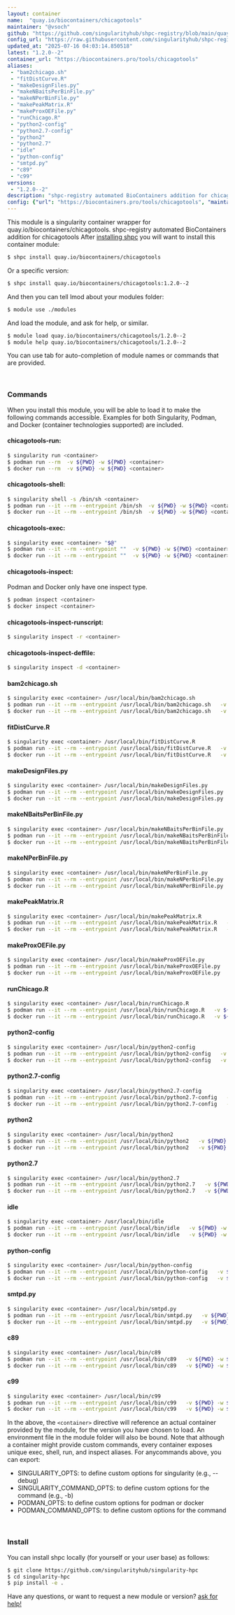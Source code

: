 ```yaml
---
layout: container
name:  "quay.io/biocontainers/chicagotools"
maintainer: "@vsoch"
github: "https://github.com/singularityhub/shpc-registry/blob/main/quay.io/biocontainers/chicagotools/container.yaml"
config_url: "https://raw.githubusercontent.com/singularityhub/shpc-registry/main/quay.io/biocontainers/chicagotools/container.yaml"
updated_at: "2025-07-16 04:03:14.850518"
latest: "1.2.0--2"
container_url: "https://biocontainers.pro/tools/chicagotools"
aliases:
 - "bam2chicago.sh"
 - "fitDistCurve.R"
 - "makeDesignFiles.py"
 - "makeNBaitsPerBinFile.py"
 - "makeNPerBinFile.py"
 - "makePeakMatrix.R"
 - "makeProxOEFile.py"
 - "runChicago.R"
 - "python2-config"
 - "python2.7-config"
 - "python2"
 - "python2.7"
 - "idle"
 - "python-config"
 - "smtpd.py"
 - "c89"
 - "c99"
versions:
 - "1.2.0--2"
description: "shpc-registry automated BioContainers addition for chicagotools"
config: {"url": "https://biocontainers.pro/tools/chicagotools", "maintainer": "@vsoch", "description": "shpc-registry automated BioContainers addition for chicagotools", "latest": {"1.2.0--2": "sha256:31da81e66328187c26e6d103a8c6f01793fc8be731b08567b8dd48f440230cb0"}, "tags": {"1.2.0--2": "sha256:31da81e66328187c26e6d103a8c6f01793fc8be731b08567b8dd48f440230cb0"}, "docker": "quay.io/biocontainers/chicagotools", "aliases": {"bam2chicago.sh": "/usr/local/bin/bam2chicago.sh", "fitDistCurve.R": "/usr/local/bin/fitDistCurve.R", "makeDesignFiles.py": "/usr/local/bin/makeDesignFiles.py", "makeNBaitsPerBinFile.py": "/usr/local/bin/makeNBaitsPerBinFile.py", "makeNPerBinFile.py": "/usr/local/bin/makeNPerBinFile.py", "makePeakMatrix.R": "/usr/local/bin/makePeakMatrix.R", "makeProxOEFile.py": "/usr/local/bin/makeProxOEFile.py", "runChicago.R": "/usr/local/bin/runChicago.R", "python2-config": "/usr/local/bin/python2-config", "python2.7-config": "/usr/local/bin/python2.7-config", "python2": "/usr/local/bin/python2", "python2.7": "/usr/local/bin/python2.7", "idle": "/usr/local/bin/idle", "python-config": "/usr/local/bin/python-config", "smtpd.py": "/usr/local/bin/smtpd.py", "c89": "/usr/local/bin/c89", "c99": "/usr/local/bin/c99"}}
---
```


This module is a singularity container wrapper for quay.io/biocontainers/chicagotools.
shpc-registry automated BioContainers addition for chicagotools
After [installing shpc](#install) you will want to install this container module:


```bash
$ shpc install quay.io/biocontainers/chicagotools
```

Or a specific version:

```bash
$ shpc install quay.io/biocontainers/chicagotools:1.2.0--2
```

And then you can tell lmod about your modules folder:

```bash
$ module use ./modules
```

And load the module, and ask for help, or similar.

```bash
$ module load quay.io/biocontainers/chicagotools/1.2.0--2
$ module help quay.io/biocontainers/chicagotools/1.2.0--2
```

You can use tab for auto-completion of module names or commands that are provided.

<br>

### Commands

When you install this module, you will be able to load it to make the following commands accessible.
Examples for both Singularity, Podman, and Docker (container technologies supported) are included.

#### chicagotools-run:

```bash
$ singularity run <container>
$ podman run --rm  -v ${PWD} -w ${PWD} <container>
$ docker run --rm  -v ${PWD} -w ${PWD} <container>
```

#### chicagotools-shell:

```bash
$ singularity shell -s /bin/sh <container>
$ podman run --it --rm --entrypoint /bin/sh  -v ${PWD} -w ${PWD} <container>
$ docker run --it --rm --entrypoint /bin/sh  -v ${PWD} -w ${PWD} <container>
```

#### chicagotools-exec:

```bash
$ singularity exec <container> "$@"
$ podman run --it --rm --entrypoint ""  -v ${PWD} -w ${PWD} <container> "$@"
$ docker run --it --rm --entrypoint ""  -v ${PWD} -w ${PWD} <container> "$@"
```

#### chicagotools-inspect:

Podman and Docker only have one inspect type.

```bash
$ podman inspect <container>
$ docker inspect <container>
```

#### chicagotools-inspect-runscript:

```bash
$ singularity inspect -r <container>
```

#### chicagotools-inspect-deffile:

```bash
$ singularity inspect -d <container>
```


#### bam2chicago.sh

```bash
$ singularity exec <container> /usr/local/bin/bam2chicago.sh
$ podman run --it --rm --entrypoint /usr/local/bin/bam2chicago.sh   -v ${PWD} -w ${PWD} <container> -c " $@"
$ docker run --it --rm --entrypoint /usr/local/bin/bam2chicago.sh   -v ${PWD} -w ${PWD} <container> -c " $@"
```


#### fitDistCurve.R

```bash
$ singularity exec <container> /usr/local/bin/fitDistCurve.R
$ podman run --it --rm --entrypoint /usr/local/bin/fitDistCurve.R   -v ${PWD} -w ${PWD} <container> -c " $@"
$ docker run --it --rm --entrypoint /usr/local/bin/fitDistCurve.R   -v ${PWD} -w ${PWD} <container> -c " $@"
```


#### makeDesignFiles.py

```bash
$ singularity exec <container> /usr/local/bin/makeDesignFiles.py
$ podman run --it --rm --entrypoint /usr/local/bin/makeDesignFiles.py   -v ${PWD} -w ${PWD} <container> -c " $@"
$ docker run --it --rm --entrypoint /usr/local/bin/makeDesignFiles.py   -v ${PWD} -w ${PWD} <container> -c " $@"
```


#### makeNBaitsPerBinFile.py

```bash
$ singularity exec <container> /usr/local/bin/makeNBaitsPerBinFile.py
$ podman run --it --rm --entrypoint /usr/local/bin/makeNBaitsPerBinFile.py   -v ${PWD} -w ${PWD} <container> -c " $@"
$ docker run --it --rm --entrypoint /usr/local/bin/makeNBaitsPerBinFile.py   -v ${PWD} -w ${PWD} <container> -c " $@"
```


#### makeNPerBinFile.py

```bash
$ singularity exec <container> /usr/local/bin/makeNPerBinFile.py
$ podman run --it --rm --entrypoint /usr/local/bin/makeNPerBinFile.py   -v ${PWD} -w ${PWD} <container> -c " $@"
$ docker run --it --rm --entrypoint /usr/local/bin/makeNPerBinFile.py   -v ${PWD} -w ${PWD} <container> -c " $@"
```


#### makePeakMatrix.R

```bash
$ singularity exec <container> /usr/local/bin/makePeakMatrix.R
$ podman run --it --rm --entrypoint /usr/local/bin/makePeakMatrix.R   -v ${PWD} -w ${PWD} <container> -c " $@"
$ docker run --it --rm --entrypoint /usr/local/bin/makePeakMatrix.R   -v ${PWD} -w ${PWD} <container> -c " $@"
```


#### makeProxOEFile.py

```bash
$ singularity exec <container> /usr/local/bin/makeProxOEFile.py
$ podman run --it --rm --entrypoint /usr/local/bin/makeProxOEFile.py   -v ${PWD} -w ${PWD} <container> -c " $@"
$ docker run --it --rm --entrypoint /usr/local/bin/makeProxOEFile.py   -v ${PWD} -w ${PWD} <container> -c " $@"
```


#### runChicago.R

```bash
$ singularity exec <container> /usr/local/bin/runChicago.R
$ podman run --it --rm --entrypoint /usr/local/bin/runChicago.R   -v ${PWD} -w ${PWD} <container> -c " $@"
$ docker run --it --rm --entrypoint /usr/local/bin/runChicago.R   -v ${PWD} -w ${PWD} <container> -c " $@"
```


#### python2-config

```bash
$ singularity exec <container> /usr/local/bin/python2-config
$ podman run --it --rm --entrypoint /usr/local/bin/python2-config   -v ${PWD} -w ${PWD} <container> -c " $@"
$ docker run --it --rm --entrypoint /usr/local/bin/python2-config   -v ${PWD} -w ${PWD} <container> -c " $@"
```


#### python2.7-config

```bash
$ singularity exec <container> /usr/local/bin/python2.7-config
$ podman run --it --rm --entrypoint /usr/local/bin/python2.7-config   -v ${PWD} -w ${PWD} <container> -c " $@"
$ docker run --it --rm --entrypoint /usr/local/bin/python2.7-config   -v ${PWD} -w ${PWD} <container> -c " $@"
```


#### python2

```bash
$ singularity exec <container> /usr/local/bin/python2
$ podman run --it --rm --entrypoint /usr/local/bin/python2   -v ${PWD} -w ${PWD} <container> -c " $@"
$ docker run --it --rm --entrypoint /usr/local/bin/python2   -v ${PWD} -w ${PWD} <container> -c " $@"
```


#### python2.7

```bash
$ singularity exec <container> /usr/local/bin/python2.7
$ podman run --it --rm --entrypoint /usr/local/bin/python2.7   -v ${PWD} -w ${PWD} <container> -c " $@"
$ docker run --it --rm --entrypoint /usr/local/bin/python2.7   -v ${PWD} -w ${PWD} <container> -c " $@"
```


#### idle

```bash
$ singularity exec <container> /usr/local/bin/idle
$ podman run --it --rm --entrypoint /usr/local/bin/idle   -v ${PWD} -w ${PWD} <container> -c " $@"
$ docker run --it --rm --entrypoint /usr/local/bin/idle   -v ${PWD} -w ${PWD} <container> -c " $@"
```


#### python-config

```bash
$ singularity exec <container> /usr/local/bin/python-config
$ podman run --it --rm --entrypoint /usr/local/bin/python-config   -v ${PWD} -w ${PWD} <container> -c " $@"
$ docker run --it --rm --entrypoint /usr/local/bin/python-config   -v ${PWD} -w ${PWD} <container> -c " $@"
```


#### smtpd.py

```bash
$ singularity exec <container> /usr/local/bin/smtpd.py
$ podman run --it --rm --entrypoint /usr/local/bin/smtpd.py   -v ${PWD} -w ${PWD} <container> -c " $@"
$ docker run --it --rm --entrypoint /usr/local/bin/smtpd.py   -v ${PWD} -w ${PWD} <container> -c " $@"
```


#### c89

```bash
$ singularity exec <container> /usr/local/bin/c89
$ podman run --it --rm --entrypoint /usr/local/bin/c89   -v ${PWD} -w ${PWD} <container> -c " $@"
$ docker run --it --rm --entrypoint /usr/local/bin/c89   -v ${PWD} -w ${PWD} <container> -c " $@"
```


#### c99

```bash
$ singularity exec <container> /usr/local/bin/c99
$ podman run --it --rm --entrypoint /usr/local/bin/c99   -v ${PWD} -w ${PWD} <container> -c " $@"
$ docker run --it --rm --entrypoint /usr/local/bin/c99   -v ${PWD} -w ${PWD} <container> -c " $@"
```



In the above, the `<container>` directive will reference an actual container provided
by the module, for the version you have chosen to load. An environment file in the
module folder will also be bound. Note that although a container
might provide custom commands, every container exposes unique exec, shell, run, and
inspect aliases. For anycommands above, you can export:

 - SINGULARITY_OPTS: to define custom options for singularity (e.g., --debug)
 - SINGULARITY_COMMAND_OPTS: to define custom options for the command (e.g., -b)
 - PODMAN_OPTS: to define custom options for podman or docker
 - PODMAN_COMMAND_OPTS: to define custom options for the command

<br>

### Install

You can install shpc locally (for yourself or your user base) as follows:

```bash
$ git clone https://github.com/singularityhub/singularity-hpc
$ cd singularity-hpc
$ pip install -e .
```

Have any questions, or want to request a new module or version? [ask for help!](https://github.com/singularityhub/singularity-hpc/issues)